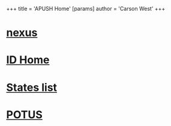 +++
 title = 'APUSH Home'
[params]
	author = 'Carson West'
+++
# [nexus](./../nexus/)

# [ID Home](./../id-home/)

# [States list](./../states-list/)

# [POTUS](./../potus/)
